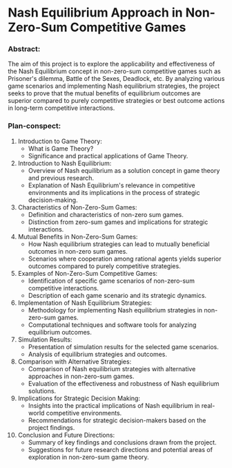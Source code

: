 # Nash Equilibrium Approach in Non-Zero-Sum Competitive Games

### Abstract:

The aim of this project is to explore the applicability and effectiveness of the Nash Equilibrium concept in non-zero-sum competitive games such as Prisoner's dilemma, Battle of the Sexes, Deadlock, etc. By analyzing various game scenarios and implementing Nash equilibrium strategies, the project seeks to prove that the mutual benefits of equilibrium outcomes are superior compared to purely competitive strategies or best outcome actions in long-term competitive interactions.


### Plan-conspect:

1. Introduction to Game Theory: 
	- What is Game Theory?
	- Significance and practical applications of Game Theory.
2. Introduction to Nash Equilibrium:
	- Overview of Nash equilibrium as a solution concept in game theory and previous research.
	- Explanation of Nash Equilibrium's relevance in competitive environments and its implications in the process of strategic decision-making.
3. Characteristics of Non-Zero-Sum Games:
	- Definition and characteristics of non-zero sum games.
	- Distinction from zero-sum games and implications for strategic interactions.
4. Mutual Benefits in Non-Zero-Sum Games:
	- How Nash equilibrium strategies can lead to mutually beneficial outcomes in non-zero sum games.
	- Scenarios where cooperation among rational agents yields superior outcomes compared to purely competitive strategies.
5. Examples of Non-Zero-Sum Competitive Games:
	- Identification of specific game scenarios of non-zero-sum competitive interactions.
	- Description of each game scenario and its strategic dynamics.
6. Implementation of Nash Equilibrium Strategies:
	- Methodology for implementing Nash equilibrium strategies in non-zero-sum games.
	- Computational techniques and software tools for analyzing equilibrium outcomes.
7. Simulation Results:
	- Presentation of simulation results for the selected game scenarios.
	- Analysis of equilibrium strategies and outcomes.
8. Comparison with Alternative Strategies:
	- Comparison of Nash equilibrium strategies with alternative approaches in non-zero-sum games.
	- Evaluation of the effectiveness and robustness of Nash equilibrium solutions.
9. Implications for Strategic Decision Making:
	- Insights into the practical implications of Nash equilibrium in real-world competitive environments.
	- Recommendations for strategic decision-makers based on the project findings.
10. Conclusion and Future Directions:
	- Summary of key findings and conclusions drawn from the project.
	- Suggestions for future research directions and potential areas of exploration in non-zero-sum game theory.
